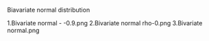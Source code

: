 Biavariate normal distribution


1.Bivariate normal - -0.9.png
2.Bivariate normal rho-0.png
3.Bivariate normal.png

